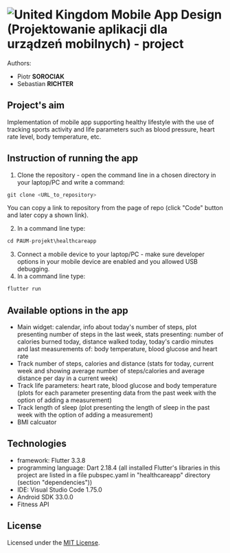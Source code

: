 # ![United Kingdom](https://raw.githubusercontent.com/stevenrskelton/flag-icon/master/png/16/country-4x3/gb.png "United Kingdom") Mobile App Design (Projektowanie aplikacji dla urządzeń mobilnych) - project

Authors: 
- Piotr **SOROCIAK**
- Sebastian **RICHTER**

## Project's aim
Implementation of mobile app supporting healthy lifestyle with the use of tracking sports 
activity and life parameters such as blood pressure, heart rate level, body temperature, etc.

## Instruction of running the app
1. Clone the repository - open the command line in a chosen directory in your laptop/PC and write a command:
```js
git clone <URL_to_repository>
```
You can copy a link to repository from the page of repo (click "Code" button and later copy a shown link).

2. In a command line type:
```js
cd PAUM-projekt\healthcareapp
```
3. Connect a mobile device to your laptop/PC - make sure developer options in your mobile device are enabled and you allowed
USB debugging.
4. In a command line type:
```js
flutter run
```

## Available options in the app
- Main widget: calendar, info about today's number of steps, plot presenting number of steps in the last week, stats presenting:
number of calories burned today, distance walked today, today's cardio minutes and last measurements of: body temperature, blood glucose and heart rate
- Track number of steps, calories and distance (stats for today, current week and showing average number of steps/calories and average distance per day in a current week)
- Track life parameters: heart rate, blood glucose and body temperature (plots for each parameter presenting data from the past week with the option of adding a measurement)
- Track length of sleep (plot presenting the length of sleep in the past week with the option of adding a measurement)
- BMI calcuator

## Technologies
- framework: Flutter 3.3.8
- programming language: Dart 2.18.4 (all installed Flutter's libraries in this project are listed in a file pubspec.yaml in "healthcareapp"
directory (section "dependencies"))
- IDE: Visual Studio Code 1.75.0
- Android SDK 33.0.0
- Fitness API

## License

Licensed under the [MIT License](LICENSE).

